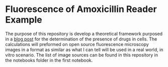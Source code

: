# Fluorescence of Amoxicillin Reader Example

The purpose of this repository is develop a theoretical framework purposed in a [blog post][link1] for the determination of the presence of drugs in cells. The calculations will preformed on open source fluorescence microscopy images in a format as similar as what I can tell will be used in a real world, in vitro scenario. The list of image sources can be found in this repository in the notebooks folder in the first notebook.

[link1]: https://eannefawcett.github.io/2020/08/06/Proposal-for-the-fluorescent-detection-of-amoxicillin/
